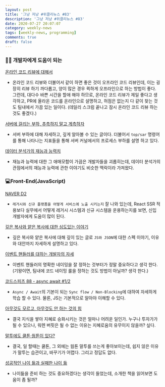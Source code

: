 ```yaml
---
layout: post
title: '그냥 저냥 #위클리뉴스 #83'
description: '그냥 저냥 #위클리뉴스 #83'
date: 2020-07-27 20:07:07
category: weekly-news
tags: [weekly-news, programming]
comments: true
draft: false
---
```


### 👍🏻 개발자에게 도움이 되는

[온라인 코드 리뷰에 대해서](https://elky84.github.io/2020/07/19/about_online_code_review/)

- 온라인 코드 리뷰와 더불어서 같이 하면 좋은 것이 오프라인 코드 리뷰인데, 이는 굉장히 리뷰 하기 까다롭고, 양이 많은 경우 퀵하게 오프라인으로 하는 방법이 좋다. 그런데, 대다수 바쁜 시간을 할애 해야 하므로, 온라인 코드 리뷰가 제일 좋다고 생각하고, PR에 올라온 코드를 온라인으로 설명하고, 허점은 없는지 다 같이 찾는 것도 팀내에서 가끔 있는 일이다. (데일리 스크럼 끝나고 잠시 온라인 코드 리뷰 하는 것도 좋겠다.)

[서버에 걸리는 부하, 추측하지 말고 계측하자](https://injae-kim.github.io/dev/2020/07/09/how-to-check-single-server-load-average.html)

- 서버 부하에 대해 자세하고, 깊게 알아볼 수 있는 글이다. 더불어서 `top/sar` 명령어를 통해 나타나는 지표들을 통해 서버 커널에서의 프로세스 부하를 설명 하고 있다.

[데이터 분석가의 재능과 능력치](https://cojette.github.io/talentfordata/)

- 재능과 능력에 대한 그 애매모함이 가끔은 개발자들을 괴롭히는데, 데이터 분석가의 관점에서의 재능과 능력에 관한 이야기도 비슷한 맥락이라 가져왔다.

### 💻Front-End(JavaScript)

[NAVER D2](https://d2.naver.com/helloworld/2177909)

- `레거시와 신규 플랫폼을 어떻게 서비스에 노출 시키는지` 잘 나와 있는데, React SSR 적용보다 실무에서 어떻게 레거시 시스템과 신규 시스템을 운용하는지를 보면, 신입 개발자에게 도움이 많이 된다.

[깊은 복사와 얕은 복사에 대한 심도있는 이야기](https://medium.com/watcha/%EA%B9%8A%EC%9D%80-%EB%B3%B5%EC%82%AC%EC%99%80-%EC%96%95%EC%9D%80-%EB%B3%B5%EC%82%AC%EC%97%90-%EB%8C%80%ED%95%9C-%EC%8B%AC%EB%8F%84%EC%9E%88%EB%8A%94-%EC%9D%B4%EC%95%BC%EA%B8%B0-2f7d797e008a)

- 깊은 복사와 얕은 복사에 대해 깊이 있는 글로 `JS와 JSON`에 대한 스펙 이야기, 이유와 대안까지 자세하게 설명하고 있다.

[이벤트 핸들러를 대하는 개발자의 자세](https://blog.shiren.dev/2020-07-27-1/)

- 이벤트 핸들러의 명확한 네이밍을 잘 정하는 것부터가 정말 중요하다고 생각 한다. (기왕이면, 팀내에 코드 네이밍 룰을 정하는 것도 방법이 아닐까? 생각 한다.)

[코드스피츠 88 - async await #1/2](https://www.youtube.com/watch?v=H_Hb9IF7sfc&feature=youtu.be)

- `Async / Await`의 기본이 되는 `Sync flow / Non-Blocking`에 대하여 자세하게 학습 할 수 있다. 물론, JS는 기본적으로 알아야 이해할 수 있다.

[아무것도 모르고, 아무것도 안 하는 것의 힘](https://ppss.kr/archives/220923?utm_source=feedburner&utm_medium=feed&utm_campaign=Feed%3A+ppss+%28%E3%85%8D%E3%85%8D%E3%85%85%E3%85%85%29)

- 결국 지식을 쌓아 지혜로 승화시키는 것은 얼마나 어려운 일인가. 누구나 투자가가 될 수 있으나, 워렌 버핏은 될 수 없는 이유는 지혜로움의 유무이지 않을까? 싶다.

[말투에도 쿨톤·웜톤이 있다?](https://ppss.kr/archives/222135?utm_source=feedburner&utm_medium=feed&utm_campaign=Feed%3A+ppss+%28%E3%85%8D%E3%85%8D%E3%85%85%E3%85%85%29)

- 결국, 일 할때는 쿨톤, 그 외에는 웜톤 말투를 쓰는게 좋아보이는데, 쉽지 않은 이유가 말투는 습관이고, 바꾸기가 어렵다. 그리고 정답도 없다.

[성공적인 나이 듦과 실패한 나이 듦](https://ppss.kr/archives/219417?utm_source=feedburner&utm_medium=feed&utm_campaign=Feed%3A+ppss+%28%E3%85%8D%E3%85%8D%E3%85%85%E3%85%85%29)

- 나이듦을 준비 하는 것도 중요하겠다는 생각이 들었는데, 소개한 책을 읽어보면 도움이 좀 될까?
